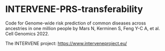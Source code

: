 # INTERVENE-PRS-transferability

Code for Genome-wide risk prediction of common diseases across ancestries in one million people by Mars N, Kerminen S, Feng Y-C A, et al. Cell Genomics 2022.

The INTERVENE project:
https://www.interveneproject.eu/
